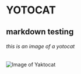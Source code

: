 # YOTOCAT
## markdown testing
###### this is an image of a yotocat
![Image of Yaktocat](https://octodex.github.com/images/yaktocat.png)
